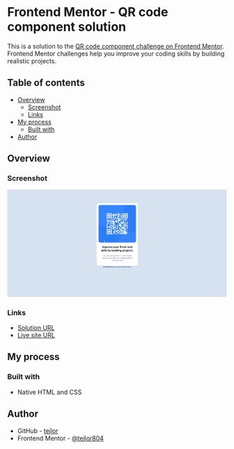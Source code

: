 # Frontend Mentor - QR code component solution

This is a solution to the [QR code component challenge on Frontend Mentor](https://www.frontendmentor.io/challenges/qr-code-component-iux_sIO_H). Frontend Mentor challenges help you improve your coding skills by building realistic projects. 

## Table of contents

- [Overview](#overview)
  - [Screenshot](#screenshot)
  - [Links](#links)
- [My process](#my-process)
  - [Built with](#built-with)
- [Author](#author)

## Overview

### Screenshot

![](./screenshot.png)

### Links

- [Solution URL](https://github.com/tejlor804/tejlor804.github.io/tree/main/qr-code)
- [Live site URL](https://tejlor804.github.io/qr-code/index.html)

## My process

### Built with

- Native HTML and CSS

## Author

- GitHub - [tejlor](https://github.com/tejlor804)
- Frontend Mentor - [@tejlor804](https://www.frontendmentor.io/profile/tejlor804)
